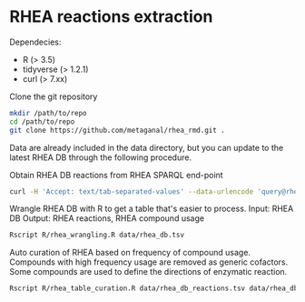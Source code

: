 # RHEA reactions extraction

Dependecies:
* R (> 3.5)
* tidyverse (> 1.2.1)
* curl (> 7.xx)


Clone the git repository
```bash
mkdir /path/to/repo
cd /path/to/repo
git clone https://github.com/metaganal/rhea_rmd.git .
```

Data are already included in the data directory, but you can update to the latest RHEA DB through the following procedure.


Obtain RHEA DB reactions from RHEA SPARQL end-point
```bash
curl -H 'Accept: text/tab-separated-values' --data-urlencode 'query@rhea_sparql_query' https://sparql.rhea-db.org/sparql > data/rhea_db.tsv
```

Wrangle RHEA DB with R to get a table that's easier to process.
Input: RHEA DB
Output: RHEA reactions, RHEA compound usage
```bash
Rscript R/rhea_wrangling.R data/rhea_db.tsv
```

Auto curation of RHEA based on frequency of compound usage.
Compounds with high frequency usage are removed as generic cofactors.
Some compounds are used to define the directions of enzymatic reaction.
```bash
Rscript R/rhea_table_curation.R data/rhea_db_reactions.tsv data/rhea_db_parsed.tsv
```